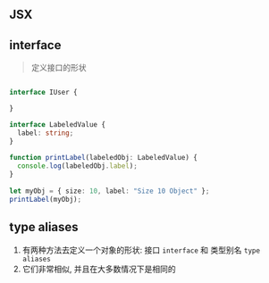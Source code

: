 
## JSX



## interface
> 定义接口的形状

```ts

interface IUser {

}

interface LabeledValue {
  label: string;
}
 
function printLabel(labeledObj: LabeledValue) {
  console.log(labeledObj.label);
}
 
let myObj = { size: 10, label: "Size 10 Object" };
printLabel(myObj);
```

## type aliases

1. 有两种方法去定义一个对象的形状: 接口 `interface` 和 类型别名 `type aliases`
1. 它们非常相似, 并且在大多数情况下是相同的